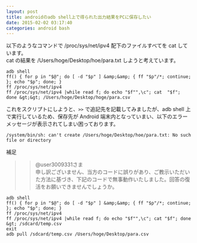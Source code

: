 ```yaml
---
layout: post
title: androidのadb shell上で得られた出力結果をPCに保存したい
date: 2015-02-02 03:17:40
categories: android bash
---
```

<p>以下のようなコマンドで /proc/sys/net/ipv4 配下のファイルすべてを cat しています。<br>
cat の結果を /Users/hoge/Desktop/hoe/para.txt しようと考えています。</p>

```
adb shell
ff() { for p in "$@"; do [ -d "$p" ] &amp;&amp; { ff "$p"/*; continue; }; echo "$p"; done; }
ff /proc/sys/net/ipv4
ff /proc/sys/net/ipv4 |while read f; do echo "$f"",\c"; cat  "$f"; done &gt;&gt; /Users/hoge/Desktop/hoge/para.csv
```

<p>これをスクリプトにしようと、<code>&gt;&gt;</code> で追記先を記載してみましたが、adb shell 上で実行しているため、保存先が Android 端末内となっていまい、以下のエラーメッセージが表示されてしまい困っております。</p>

```
/system/bin/sh: can't create /Users/hoge/Desktop/hoe/para.txt: No such file or directory
```

<p>補足</p>

<blockquote>
  <blockquote>
    <p>@user3009331さま<br>
    申し訳ございません、当方のコードに誤りがあり、ご教示いただいた方法に基づき、下記のコードで無事動作いたしました。回答の復活をお願いできませんでしょうか。</p>
  </blockquote>
</blockquote>

```
adb shell
ff() { for p in "$@"; do [ -d "$p" ] &amp;&amp; { ff "$p"/*; continue; }; echo "$p"; done; }
ff /proc/sys/net/ipv4
ff /proc/sys/net/ipv4 |while read f; do echo "$f"",\c"; cat "$f"; done &gt; /sdcard/temp.csv
exit
adb pull /sdcard/temp.csv /Users/hoge/Desktop/para.csv
```
